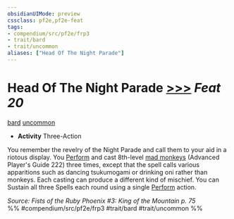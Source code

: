 ```yaml
---
obsidianUIMode: preview
cssclass: pf2e,pf2e-feat
tags:
- compendium/src/pf2e/frp3
- trait/bard
- trait/uncommon
aliases: ["Head Of The Night Parade"]
---
```

# Head Of The Night Parade  [>>>](/rules/core-rulebook/chapter-9-playing-the-game.md#Actions "Three-Action") *Feat 20*  
[bard](/rules/traits/bard.md)  [uncommon](/rules/traits/uncommon.md)  

- **Activity** Three-Action

You remember the revelry of the Night Parade and call them to your aid in a riotous display. You [Perform](/rules/actions/perform.md) and cast 8th-level [mad monkeys](/compendium/spells/mad-monkeys-apg.md) (Advanced Player's Guide 222) three times, except that the spell calls various apparitions such as dancing tsukumogami or drinking oni rather than monkeys. Each casting can produce a different kind of mischief. You can Sustain all three Spells each round using a single [Perform](/rules/actions/perform.md) action.

*Source: Fists of the Ruby Phoenix #3: King of the Mountain p. 75*  
%% #compendium/src/pf2e/frp3 #trait/bard #trait/uncommon %%